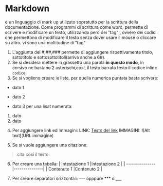# Markdown
  è un linguaggio di mark up utilizato sopratutto per la scrittura della documentazione.
  Come programmi di scrittura come word, permette di scrivere e modificare un testo, utilizzando però dei "tag" , ovvero dei codici che permettono di modificare il testo senza dover usare il mouse o cliccare su altro.
  vi sono una moltitudine di "tag"
  1) L'aggiunta del #,##,### permette di aggiungere rispettivamente titolo, sottotitolo e sottosottotitoli(arriva anche a 6#).
  2) Se si desidera mettere in grassetto una parola **in questo modo**, in corsivo ne bastano 2 asterischi,*così*, il testo barrato ~~testo~~ il codice inline `codice`
  3) Se si vogliono creare le liste, per quella numerica puntata basta scrivere:
- dato 1
+ dato 2
* dato 3
per una lisat numerata:
1. dato
2. dato
4) Per aggiungere link ed immagini:
   LINK: [Testo del link](URL)
   IMMAGINI: ![Alt text](URL immagine)

5) Se si vuole aggiungere una citazione:
> cita così il testo

6) Per creare una tabella:
| Intestazione 1 |Intestazione 2 |
| ---------------|---------------|
| Contenuto    1 |Contenuto 2    |

7) Per creare separatori orizzontali:
   --- opppure *** o ___